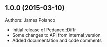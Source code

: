 ## 1.0.0 (2015-03-10)

Authors: James Polanco

* Initial release of Pedanco::Diffr
* Some changes to API from internal version
* Added documentation and code comments
